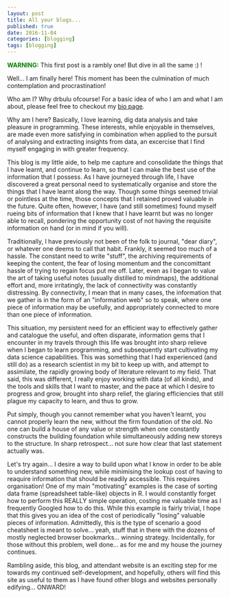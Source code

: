 ```yaml
---
layout: post
title: All your blogs...
published: true
date: 2016-11-04
categories: [blogging]
tags: [blogging]
---
```


<b style="color:green">WARNING:</b> This first post is a rambly one! But dive in all the same :) !

Well... I am finally here! This moment has been the culmination of much contemplation and procrastination!  

Who am I? Why drbulu ofcourse! For a basic idea of who I am and what I am about, please feel free to checkout my <a href="http://drbulu.github.io/drbio/">bio page</a>.  

Why am I here? Basically, I love learning, dig data analysis and take pleasure in programming. These interests, while enjoyable in themselves, are made even more satisfying in combination when applied to the pursuit of analysing and extracting insights from data, an excercise that I find myself engaging in with greater frequency.  

This blog is my little aide, to help me capture and consolidate the things that I have learnt, and continue to learn, so that I can make the best use of the information that I possess. As I have journeyed through life, I have discovered a great personal need to systematically organise and store the things that I have learnt along the way. Though some things seemed trivial or pointless at the time, those concepts that I retained proved valuable in the future. Quite often, however, I have (and still sometimes) found myself rueing bits of information that I knew that I have learnt but was no longer able to recall, pondering the opportunity cost of not having the requisite information on hand (or in mind if you will).  

Traditionally, I have previously not been of the folk to journal, "dear diary", or whatever one deems to call that habit. Frankly, it seemed too much of a hassle. The constant need to write "stuff", the archiving requirements of keeping the content, the fear of losing momentum and the concomittant hassle of trying to regain focus put me off. Later, even as I began to value the art of taking useful notes (usually distilled to mindmaps), the additional effort and, more irritatingly, the lack of connectivity was constantly distressing. By connectivity, I mean that in many cases, the information that we gather is in the form of an "information web" so to speak, where one piece of information may be usefully, and appropriately connected to more than one piece of information.  

This situation, my persistent need for an efficient way to effectively gather and catalogue the useful, and often disparate, information gems that I encounter in my travels through this life was brought into sharp relieve when I began to learn programming, and subsequently start cultivating my data science capabilities. This was something that I had experienced (and still do) as a research scientist in my bit to keep up with, and attempt to assimilate, the rapidly growing body of literature relevant to my field. That said, this was different, I really enjoy working with data (of all kinds), and the tools and skills that I want to master, and the pace at which I desire to progress and grow, brought into sharp relief, the glaring efficiencies that still plague my capacity to learn, and thus to grow.  

Put simply, though you cannot remember what you haven't learnt, you cannot properly learn the new, without the firm foundation of the old. No one can build a house of any value or strength when one constantly constructs the building foundation while simultaneously adding new storeys to the structure. In sharp retrospect... not sure how clear that last statement actually was.  

Let's try again... I desire a way to build upon what I know in order to be able to understand something new, while minimising the lookup cost of having to reaquire information that should be readily accessible. This requires organisation! One of my main "motivating" examples is the case of sorting data frame (spreadsheet table-like) objects in R. I would constantly forget how to perform this REALLY simple operation, costing me valuable time as I frequently Googled how to do this. While this example is fairly trivial, I hope that this gives you an idea of the cost of periodically "losing" valuable pieces of information. Admittedly, this is the type of scenario a good cheatsheet is meant to solve... yeah, stuff that in there with the dozens of mostly neglected browser bookmarks... winning strategy. Incidentally, for those without this problem, well done... as for me and my house the journey continues.

Rambling aside, this blog, and attendant website is an exciting step for me towards my continued self-development, and hopefully, others will find this site as useful to them as I have found other blogs and websites personally edifying... ONWARD! 

